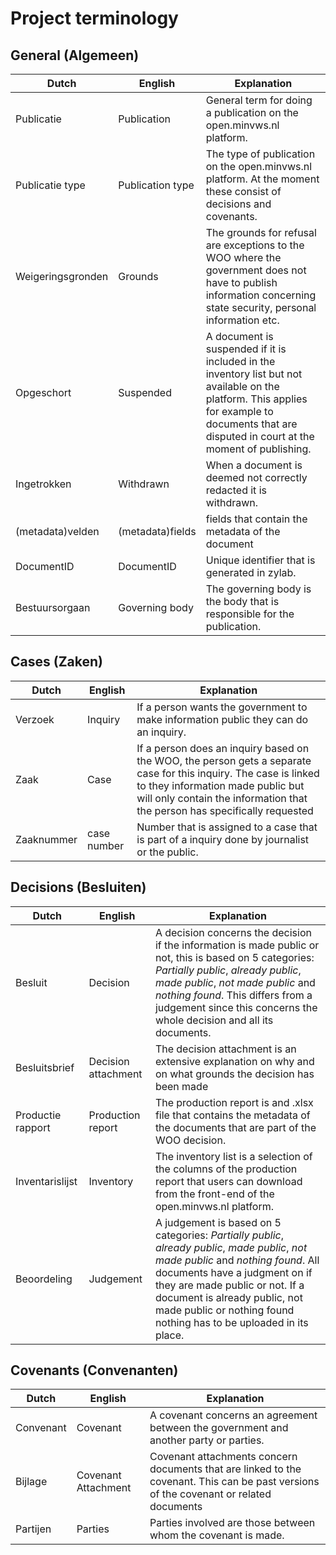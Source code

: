 # Project terminology

## General (Algemeen)

| Dutch             | English          | Explanation                                                                                                                                                                                      |
|-------------------|------------------|--------------------------------------------------------------------------------------------------------------------------------------------------------------------------------------------------|
| Publicatie        | Publication      | General term for doing a publication on the open.minvws.nl platform.                                                                                                                             |
| Publicatie type   | Publication type | The type of publication on the open.minvws.nl platform. At the moment these consist of decisions and covenants.                                                                                  |
| Weigeringsgronden | Grounds          | The grounds for refusal are exceptions to the WOO where the government does not have to publish information concerning state security, personal information etc.                                 |
| Opgeschort        | Suspended        | A document is suspended if it is included in the inventory list but not available on the platform. This applies for example to documents that are disputed in court at the moment of publishing. |
| Ingetrokken       | Withdrawn        | When a document is deemed not correctly redacted it is withdrawn.                                                                                                                                |
| (metadata)velden  | (metadata)fields | fields that contain the metadata of the document                                                                                                                                                 |
| DocumentID        | DocumentID       | Unique identifier that is generated in zylab.                                                                                                                                                    |
| Bestuursorgaan    | Governing body   | The governing body is the body that is responsible for the publication.                                                                                                                          |

## Cases (Zaken)

| Dutch      | English     | Explanation                                                                                                                                                                                                                         |
|------------|-------------|-------------------------------------------------------------------------------------------------------------------------------------------------------------------------------------------------------------------------------------|
| Verzoek    | Inquiry     | If a person wants the government to make information public they can do an inquiry.                                                                                                                                                 |
| Zaak       | Case        | If a person does an inquiry based on the WOO, the person gets a separate case for this inquiry. The case is linked to they information made public but will only contain the information that the person has specifically requested |
| Zaaknummer | case number | Number that is assigned to a case that is part of a inquiry done by journalist or the public.                                                                                                                                       |

## Decisions (Besluiten)

| Dutch             | English             | Explanation                                                                                                                                                                                                                                                                                                   |
|-------------------|---------------------|---------------------------------------------------------------------------------------------------------------------------------------------------------------------------------------------------------------------------------------------------------------------------------------------------------------|
| Besluit           | Decision            | A decision concerns the decision if the information is made public or not, this is based on 5 categories: *Partially public*, *already public*, *made public*, *not made public* and *nothing found*. This differs from a judgement since this concerns the whole decision and all its documents.             |
| Besluitsbrief     | Decision attachment | The decision attachment is an extensive explanation on why and on what grounds the decision has been made                                                                                                                                                                                                     |
| Productie rapport | Production report   | The production report is and .xlsx file that contains the metadata of the documents that are part of the WOO decision.                                                                                                                                                                                        |
| Inventarislijst   | Inventory           | The inventory list is a selection of the columns of the production report that users can download from the front-end of the open.minvws.nl platform.                                                                                                                                                          |
| Beoordeling       | Judgement           | A judgement is based on 5 categories: *Partially public*, *already public*, *made public*, *not made public* and *nothing found*. All documents have a judgment on if they are made public or not. If a document is already public, not made public or nothing found nothing has to be uploaded in its place. |

## Covenants (Convenanten)

| Dutch     | English             | Explanation                                                                                                                            |
|-----------|---------------------|----------------------------------------------------------------------------------------------------------------------------------------|
| Convenant | Covenant            | A covenant concerns an agreement between the government and another party or parties.                                                  |
| Bijlage   | Covenant Attachment | Covenant attachments concern documents that are linked to the covenant. This can be past versions of the covenant or related documents |
| Partijen  | Parties             | Parties involved are those between whom the covenant is made.                                                                          |
